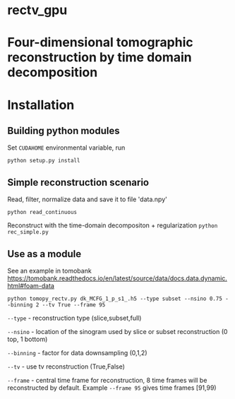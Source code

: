 # rectv_gpu
# Four-dimensional tomographic reconstruction by time domain decomposition

# Installation

## Building python modules
Set `CUDAHOME` environmental variable, run

`python setup.py install`

## Simple reconstruction scenario
Read, filter, normalize data and save it to file 'data.npy'

`python read_continuous`

Reconstruct with the time-domain decompositon + regularization
`python rec_simple.py`


## Use as a module 
See an example in tomobank https://tomobank.readthedocs.io/en/latest/source/data/docs.data.dynamic.html#foam-data

`python tomopy_rectv.py dk_MCFG_1_p_s1_.h5 --type subset --nsino 0.75 --binning 2 --tv True --frame 95`

`--type` - reconstruction type (slice,subset,full)

`--nsino` - location of the sinogram used by slice or subset reconstruction (0 top, 1 bottom)

`--binning` - factor for data downsampling (0,1,2)

`--tv` - use tv reconstruction (True,False)

`--frame` - central time frame for reconstruction, 8 time frames will be reconstructed by default. Example `--frame 95` gives time frames [91,99)
